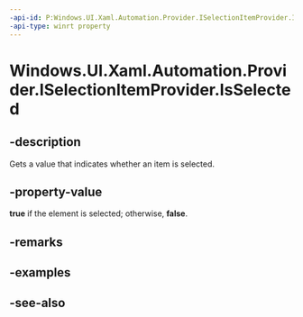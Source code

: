 ```yaml
---
-api-id: P:Windows.UI.Xaml.Automation.Provider.ISelectionItemProvider.IsSelected
-api-type: winrt property
---
```


<!-- Property syntax
public bool IsSelected { get; }
-->

# Windows.UI.Xaml.Automation.Provider.ISelectionItemProvider.IsSelected

## -description
Gets a value that indicates whether an item is selected.



## -property-value
**true** if the element is selected; otherwise, **false**.

## -remarks

## -examples

## -see-also
